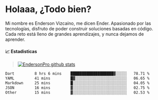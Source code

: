 
# Holaaa, ¿Todo bien?

Mi nombre es Enderson Vizcaíno, me dicen Ender. Apasionado por las tecnologías, disfruto de poder construir soluciones basadas en código. Cada reto está lleno de grandes aprendizajes, y nunca dejamos de aprender. 

#### :chart_with_upwards_trend: Estadisticas
> [![EndersonPro github stats](https://github-readme-stats.vercel.app/api?username=endersonpro&theme=vue-dark&show_icons=true)](https://github.com/anuraghazra/github-readme-stats) 


<!--START_SECTION:waka-->

```txt
Dart         8 hrs 6 mins    ███████████████████▓░░░░░   78.71 %
YAML         41 mins         █▓░░░░░░░░░░░░░░░░░░░░░░░   06.65 %
Markdown     25 mins         █░░░░░░░░░░░░░░░░░░░░░░░░   04.05 %
JSON         16 mins         ▓░░░░░░░░░░░░░░░░░░░░░░░░   02.75 %
Other        15 mins         ▓░░░░░░░░░░░░░░░░░░░░░░░░   02.53 %
```

<!--END_SECTION:waka-->

[website]: https://endersonpro.github.io/portfolio/
[twitter]: https://twitter.com/endersonj_
[youtube]: https://youtube.com/ByEnderson
[instagram]: https://instagram.com/endersonvizc
[linkedin]: https://www.linkedin.com/in/enderson-vizcaino-2aa927175/
